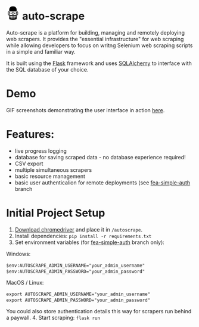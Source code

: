 # ![auto-scrape-logo](https://raw.githubusercontent.com/chrispalmo/auto-scrape/master/autoscrape/static/android-icon-36x36.png) auto-scrape

Auto-scrape is a platform for building, managing and remotely deploying web scrapers. It provides the "essential infrastructure" for web scraping while allowing developers to focus on writng Selenium web scraping scripts in a simple and familiar way.

It is built using the [Flask](https://palletsprojects.com/p/flask/) framework and uses [SQLAlchemy](https://www.sqlalchemy.org/) to interface with the SQL database of your choice.

# Demo
GIF screenshots demonstrating the user interface in action <a href="https://palmo.xyz/post/20200224-manage-selenium-web-scrapers-with-auto-scrape/#user-interface-overview">here</a>.

# Features: 
- live progress logging
- database for saving scraped data - no database experience required!
- CSV export
- multiple simultaneous scrapers
- basic resource management
- basic user authenticalion for remote deployments (see [fea-simple-auth](https://github.com/chrispalmo/auto-scrape/tree/fea-simple-auth) branch

# Initial Project Setup

1. [Download chromedriver](https://chromedriver.chromium.org/downloads) and place it in `/autoscrape`. 
2. Install dependencies: `pip install -r requirements.txt`
3. Set environment variables (for [fea-simple-auth](https://github.com/chrispalmo/auto-scrape/tree/fea-simple-auth) branch only):

Windows:
```
$env:AUTOSCRAPE_ADMIN_USERNAME="your_admin_username"
$env:AUTOSCRAPE_ADMIN_PASSWORD="your_admin_password"
```
MacOS / Linux:
```
export AUTOSCRAPE_ADMIN_USERNAME="your_admin_username"
export AUTOSCRAPE_ADMIN_PASSWORD="your_admin_password"
```
You could also store authentication details this way for scrapers run behind a paywall.
4. Start scraping: `flask run`


